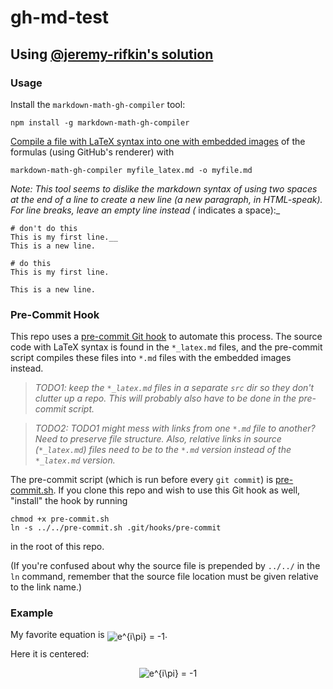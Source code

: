 # gh-md-test

## Using [@jeremy-rifkin's solution](https://github.com/jeremy-rifkin/markdown-math-gh-compiler)

### Usage

Install the `markdown-math-gh-compiler` tool:

```
npm install -g markdown-math-gh-compiler
```

[Compile a file with LaTeX syntax into one with embedded images](https://gist.github.com/a-rodin/fef3f543412d6e1ec5b6cf55bf197d7b) of the formulas (using GitHub's renderer) with

```
markdown-math-gh-compiler myfile_latex.md -o myfile.md
```

_Note: This tool seems to dislike the markdown syntax of using two spaces at the end of a line to create a new line (a new paragraph, in HTML-speak). For line breaks, leave an empty line instead (_ indicates a space):_

```
# don't do this
This is my first line.__
This is a new line.

# do this
This is my first line.

This is a new line.
```

### Pre-Commit Hook

This repo uses a [pre-commit Git hook](https://githooks.com/) to automate this process. The source code with LaTeX syntax is found in the `*_latex.md` files, and the pre-commit script compiles these files into `*.md` files with the embedded images instead.

> _TODO1: keep the `*_latex.md` files in a separate `src` dir so they don't clutter up a repo. This will probably also have to be done in the pre-commit script._

> _TODO2: TODO1 might mess with links from one `*.md` file to another? Need to preserve file structure. Also, relative links in source (`*_latex.md`) files need to be to the `*.md` version instead of the `*_latex.md` version._

The pre-commit script (which is run before every `git commit`) is [pre-commit.sh](pre-commit.sh). If you clone this repo and wish to use this Git hook as well, "install" the hook by running

```
chmod +x pre-commit.sh
ln -s ../../pre-commit.sh .git/hooks/pre-commit
```

in the root of this repo.

(If you're confused about why the source file is prepended by `../../` in the `ln` command, remember that the source file location must be given relative to the link name.)

### Example

My favorite equation is <img alt="e^{i\pi} = -1" src="https://render.githubusercontent.com/render/math?math=e%5E%7Bi%5Cpi%7D%20%3D%20-1" style="transform: translateY(20%);" />.

Here it is centered:

<p align="center"><img alt="e^{i\pi} = -1" src="https://render.githubusercontent.com/render/math?math=e%5E%7Bi%5Cpi%7D%20%3D%20-1"/></p>

